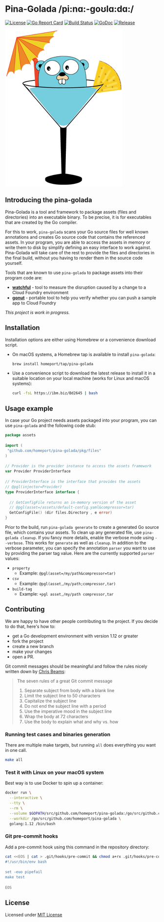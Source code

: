 # Pina-Golada /pi:nɑ:-goʊlɑ:dɑ:/

[![License](https://img.shields.io/github/license/homeport/pina-golada.svg)](https://github.com/homeport/pina-golada/blob/master/LICENSE)
[![Go Report Card](https://goreportcard.com/badge/github.com/homeport/pina-golada)](https://goreportcard.com/report/github.com/homeport/pina-golada)
[![Build Status](https://travis-ci.org/homeport/pina-golada.svg?branch=develop)](https://travis-ci.org/homeport/pina-golada)
[![GoDoc](https://godoc.org/github.com/homeport/pina-golada?status.svg)](https://godoc.org/github.com/homeport/pina-golada)
[![Release](https://img.shields.io/github/release/homeport/pina-golada.svg)](https://github.com/homeport/pina-golada/releases/latest)

![pina-golada](.docs/logo-small.png?raw=true "Pina-Golada logo by Michael Schepanske")

## Introducing the pina-golada

Pina-Golada is a tool and framework to package assets (files and directories) into an executable binary. To be precise, it is for executables that are created by the Go compiler.

For this to work, `pina-golada` scans your Go source files for well known annotations and creates Go source code that contains the referenced assets. In your program, you are able to access the assets in memory or write them to disk by simplify defining an easy interface to work against. Pina-Golada will take care of the rest to provide the files and directories in the final build, without you having to render them in the source code yourself.

Tools that are known to use `pina-golada` to package assets into their program code are:

- [**watchful**](https://github.com/homeport/watchful) - tool to measure the disruption caused by a change to a Cloud Foundry environment
- [**gonut**](https://github.com/homeport/gonut) - portable tool to help you verify whether you can push a sample app to Cloud Foundry

_This project is work in progress._

## Installation

Installation options are either using Homebrew or a convenience download script.

- On macOS systems, a Homebrew tap is available to install `pina-golada`:

  ```sh
  brew install homeport/tap/pina-golada
  ```

- Use a convenience script to download the latest release to install it in a suitable location on your local machine (works for Linux and macOS systems):

  ```sh
  curl -fsL https://ibm.biz/Bd2645 | bash
  ```

## Usage example

In case your Go project needs assets packaged into your program, you can use `pina-golada` and the following code stub:

```go
package assets

import (
 "github.com/homeport/pina-golada/pkg/files"
)

// Provider is the provider instance to access the assets framework
var Provider ProviderInterface

// ProviderInterface is the interface that provides the assets
// @pgl(injector=Provider)
type ProviderInterface interface {
  
  // GetConfigFile returns an in-memory version of the asset
  // @pgl(asset=/assets/default-config.yaml&compressor=tar)
  GetConfigFile() (dir files.Directory , e error)
}
```

Prior to the build, run `pina-golada generate` to create a generated Go source file, which contains your assets. To clean up any generated file, use `pina-golada cleanup`. If you fancy more details, enable the verbose mode using `--verbose`. This works for `generate` as well as `cleanup`.
In addition to the verbose parameter, you can specify the annotation `parser` you want to use by providing the parser tag value.
Here are the currently supported `parser` values:

- `property`
    - Example: `@pgl(asset=/my/path&compressor=tar)`
- `csv`
    - Example: `@pgl(asset,/my/path;compressor,tar)`
- `build-tag`
    - Example: `+pgl asset,/my/path compressor,tar`   

## Contributing

We are happy to have other people contributing to the project. If you decide to do that, here's how to:

- get a Go development environment with version 1.12 or greater
- fork the project
- create a new branch
- make your changes
- open a PR.

Git commit messages should be meaningful and follow the rules nicely written down by [Chris Beams](https://chris.beams.io/posts/git-commit/):
> The seven rules of a great Git commit message
>
> 1. Separate subject from body with a blank line
> 1. Limit the subject line to 50 characters
> 1. Capitalize the subject line
> 1. Do not end the subject line with a period
> 1. Use the imperative mood in the subject line
> 1. Wrap the body at 72 characters
> 1. Use the body to explain what and why vs. how

### Running test cases and binaries generation

There are multiple make targets, but running `all` does everything you want in one call.

```sh
make all
```

### Test it with Linux on your macOS system

Best way is to use Docker to spin up a container:

```sh
docker run \
  --interactive \
  --tty \
  --rm \
  --volume $GOPATH/src/github.com/homeport/pina-golada:/go/src/github.com/homeport/pina-golada \
  --workdir /go/src/github.com/homeport/pina-golada \
  golang:1.12 /bin/bash
```

### Git pre-commit hooks

Add a pre-commit hook using this command in the repository directory:

```sh
cat <<EOS | cat > .git/hooks/pre-commit && chmod a+rx .git/hooks/pre-commit
#!/usr/bin/env bash

set -euo pipefail
make test

EOS
```

## License

Licensed under [MIT License](https://github.com/homeport/pina-golada/blob/master/LICENSE)
